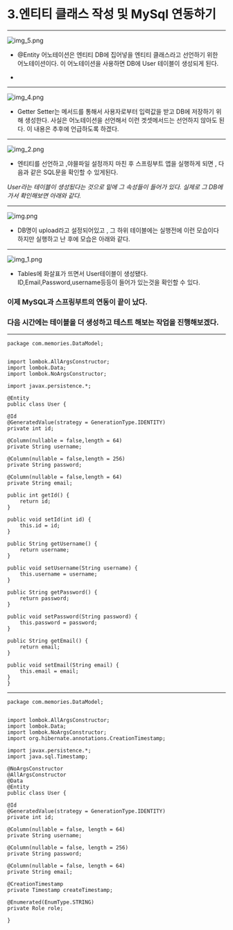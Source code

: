 # 3.엔티티 클래스 작성 및 MySql 연동하기 
***
![img_5.png](img_5.png)

- @Entity 어노테이션은 엔티티 DB에 집어넣을 엔티티 클래스라고 선언하기 위한   
어노테이션이다. 
  이 어노테이션을 사용하면 DB에 User 테이블이 생성되게 된다.
  
- 

***
![img_4.png](img_4.png)

* Getter Setter는 메서드를 통해서 사용자로부터 입력값을 받고
DB에 저장하기 위해 생성한다.
  사실은 어노테이션을 선언해서 이런 겟셋메서드는 선언하지 않아도 된다.
  이 내용은 추후에 언급하도록 하겠다.

***

![img_2.png](img_2.png)

- 엔티티를 선언하고 ,야믈파일 설정까지 마친 후 
  스프링부트 앱을 실행하게 되면 , 다음과 같은 SQL문을 확인할 수 있게된다.
  
*User라는 테이블이 생성됬다는 것으로 밑에 그 속성들이 들어가 있다.
실제로 그 DB에 가서 확인해보면 아래와 같다.*

***

![img.png](img.png)
- DB명이 upload라고 설정되어있고 , 그 하위 테이블에는 실행전에 이런 모습이다
하지만 실행하고 난 후에 모습은 아래와 같다.

***

![img_1.png](img_1.png)
- Tables에 화살표가 뜨면서 User테이블이 생성됐다.
ID,Email,Password,username등등이 들어가 있는것을 확인할 수 있다.

### 이제 MySQL과 스프링부트의 연동이 끝이 났다.
### 다음 시간에는 테이블을 더 생성하고 테스트 해보는 작업을 진행해보겠다.

***

    package com.memories.DataModel;

    
    import lombok.AllArgsConstructor;
    import lombok.Data;
    import lombok.NoArgsConstructor;
    
    import javax.persistence.*;
    
    @Entity
    public class User {
    
    @Id
    @GeneratedValue(strategy = GenerationType.IDENTITY)
    private int id;

    @Column(nullable = false,length = 64)
    private String username;

    @Column(nullable = false,length = 256)
    private String password;

    @Column(nullable = false,length = 64)
    private String email;

    public int getId() {
        return id;
    }

    public void setId(int id) {
        this.id = id;
    }

    public String getUsername() {
        return username;
    }

    public void setUsername(String username) {
        this.username = username;
    }

    public String getPassword() {
        return password;
    }

    public void setPassword(String password) {
        this.password = password;
    }

    public String getEmail() {
        return email;
    }

    public void setEmail(String email) {
        this.email = email;
    }
    }
***
    
    package com.memories.DataModel;
    
    
    import lombok.AllArgsConstructor;
    import lombok.Data;
    import lombok.NoArgsConstructor;
    import org.hibernate.annotations.CreationTimestamp;
    
    import javax.persistence.*;
    import java.sql.Timestamp;
    
    @NoArgsConstructor
    @AllArgsConstructor
    @Data
    @Entity
    public class User {
    
    @Id
    @GeneratedValue(strategy = GenerationType.IDENTITY)
    private int id;
    
    @Column(nullable = false, length = 64)
    private String username;
    
    @Column(nullable = false, length = 256)
    private String password;
    
    @Column(nullable = false, length = 64)
    private String email;
    
    @CreationTimestamp
    private Timestamp createTimestamp;
    
    @Enumerated(EnumType.STRING)
    private Role role;
    
    }